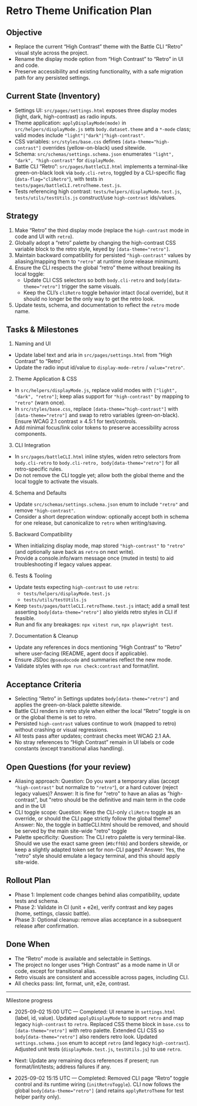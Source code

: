 # Retro Theme Unification Plan

## Objective

- Replace the current “High Contrast” theme with the Battle CLI “Retro” visual style across the project.
- Rename the display mode option from “High Contrast” to “Retro” in UI and code.
- Preserve accessibility and existing functionality, with a safe migration path for any persisted settings.

## Current State (Inventory)

- Settings UI: `src/pages/settings.html` exposes three display modes (light, dark, high-contrast) as radio inputs.
- Theme application: `applyDisplayMode(mode)` in `src/helpers/displayMode.js` sets `body.dataset.theme` and a `*-mode` class; valid modes include `"light"|"dark"|"high-contrast"`.
- CSS variables: `src/styles/base.css` defines `[data-theme="high-contrast"]` overrides (yellow-on-black) used sitewide.
- Schema: `src/schemas/settings.schema.json` enumerates `"light", "dark", "high-contrast"` for `displayMode`.
- Battle CLI “Retro”: `src/pages/battleCLI.html` implements a terminal-like green-on-black look via `body.cli-retro`, toggled by a CLI-specific flag (`data-flag="cliRetro"`), with tests in `tests/pages/battleCLI.retroTheme.test.js`.
- Tests referencing high contrast: `tests/helpers/displayMode.test.js`, `tests/utils/testUtils.js` construct/use `high-contrast` ids/values.

## Strategy

1. Make “Retro” the third display mode (replace the `high-contrast` mode in code and UI with `retro`).
2. Globally adopt a “retro” palette by changing the high-contrast CSS variable block to the retro style, keyed by `[data-theme="retro"]`.
3. Maintain backward compatibility for persisted `"high-contrast"` values by aliasing/mapping them to `"retro"` at runtime (one release minimum).
4. Ensure the CLI respects the global “retro” theme without breaking its local toggle:
   - Update CLI CSS selectors so both `body.cli-retro` and `body[data-theme="retro"]` trigger the same visuals.
   - Keep the CLI’s `cliRetro` toggle behavior intact (local override), but it should no longer be the only way to get the retro look.
5. Update tests, schema, and documentation to reflect the `retro` mode name.

## Tasks & Milestones

1. Naming and UI

- Update label text and aria in `src/pages/settings.html` from “High Contrast” to “Retro”.
- Update the radio input id/value to `display-mode-retro` / `value="retro"`.

2. Theme Application & CSS

- In `src/helpers/displayMode.js`, replace valid modes with `["light", "dark", "retro"]`; keep alias support for `"high-contrast"` by mapping to `"retro"` (warn once).
- In `src/styles/base.css`, replace `[data-theme="high-contrast"]` with `[data-theme="retro"]` and swap to retro variables (green-on-black). Ensure WCAG 2.1 contrast ≥ 4.5:1 for text/controls.
- Add minimal focus/link color tokens to preserve accessibility across components.

3. CLI Integration

- In `src/pages/battleCLI.html` inline styles, widen retro selectors from `body.cli-retro` to `body.cli-retro, body[data-theme="retro"]` for all retro-specific rules.
- Do not remove the CLI toggle yet; allow both the global theme and the local toggle to activate the visuals.

4. Schema and Defaults

- Update `src/schemas/settings.schema.json` enum to include `"retro"` and remove `"high-contrast"`.
- Consider a short deprecation window: optionally accept both in schema for one release, but canonicalize to `retro` when writing/saving.

5. Backward Compatibility

- When initializing display mode, map stored `"high-contrast"` to `"retro"` (and optionally save back as `retro` on next write).
- Provide a console.info/warn message once (muted in tests) to aid troubleshooting if legacy values appear.

6. Tests & Tooling

- Update tests expecting `high-contrast` to use `retro`:
  - `tests/helpers/displayMode.test.js`
  - `tests/utils/testUtils.js`
- Keep `tests/pages/battleCLI.retroTheme.test.js` intact; add a small test asserting `body[data-theme="retro"]` also yields retro styles in CLI if feasible.
- Run and fix any breakages: `npx vitest run`, `npx playwright test`.

7. Documentation & Cleanup

- Update any references in docs mentioning “High Contrast” to “Retro” where user-facing (README, agent docs if applicable).
- Ensure JSDoc `@pseudocode` and summaries reflect the new mode.
- Validate styles with `npm run check:contrast` and format/lint.

## Acceptance Criteria

- Selecting “Retro” in Settings updates `body[data-theme="retro"]` and applies the green-on-black palette sitewide.
- Battle CLI renders in retro style when either the local “Retro” toggle is on or the global theme is set to retro.
- Persisted `high-contrast` values continue to work (mapped to retro) without crashing or visual regressions.
- All tests pass after updates; contrast checks meet WCAG 2.1 AA.
- No stray references to “High Contrast” remain in UI labels or code constants (except transitional alias handling).

## Open Questions (for your review)

- Aliasing approach: Question: Do you want a temporary alias (accept `"high-contrast"` but normalize to `"retro"`), or a hard cutover (reject legacy values)? Answer: It is fine for "retro" to have an alias as "high-contrast", but "retro should be the definitive and main term in the code and in the UI
- CLI toggle scope: Question: Keep the CLI-only `cliRetro` toggle as an override, or should the CLI page strictly follow the global theme? Answer: No, the toggle in battleCLI.html should be removed, and should be served by the main site-wide "retro" toggle
- Palette specificity: Question: The CLI retro palette is very terminal-like. Should we use the exact same green (`#8cff6b`) and borders sitewide, or keep a slightly adapted token set for non-CLI pages? Answer: Yes, the "retro" style should emulate a legacy terminal, and this should apply site-wide.

## Rollout Plan

- Phase 1: Implement code changes behind alias compatibility, update tests and schema.
- Phase 2: Validate in CI (unit + e2e), verify contrast and key pages (home, settings, classic battle).
- Phase 3: Optional cleanup: remove alias acceptance in a subsequent release after confirmation.

## Done When

- The “Retro” mode is available and selectable in Settings.
- The project no longer uses “High Contrast” as a mode name in UI or code, except for transitional alias.
- Retro visuals are consistent and accessible across pages, including CLI.
- All checks pass: lint, format, unit, e2e, contrast.
---

Milestone progress

- 2025-09-02 15:00 UTC — Completed: UI rename in `settings.html` (label, id, value). Updated `applyDisplayMode` to support `retro` and map legacy `high-contrast` to `retro`. Replaced CSS theme block in `base.css` to `[data-theme="retro"]` with retro palette. Extended CLI CSS so `body[data-theme="retro"]` also renders retro look. Updated `settings.schema.json` enum to accept `retro` (and legacy `high-contrast`). Adjusted unit tests (`displayMode.test.js`, `testUtils.js`) to use `retro`.

- Next: Update any remaining docs references if present; run format/lint/tests; address failures if any.

- 2025-09-02 15:15 UTC — Completed: Removed CLI page “Retro” toggle control and its runtime wiring (`initRetroToggle`). CLI now follows the global `body[data-theme="retro"]` (and retains `applyRetroTheme` for test helper parity only).
